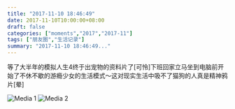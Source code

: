 ```yaml
---
title: "2017-11-10 18:46:49"
date: 2017-11-10T10:00:00+08:00
draft: false
categories: ["moments","2017","2017-11"]
tags: ["朋友圈","生活记录"]
summary: "2017-11-10 18:46:49..."
---
```


等了大半年的模拟人生4终于出宠物的资料片了[可怜]下班回家立马坐到电脑前开始了不休不歇的游瘾少女的生活模式～这对现实生活中吸不了猫狗的人真是精神鸦片[晕]

![Media 1](/Moments/photos/2017-11-10/201711101846490.jpg)
![Media 2](/Moments/photos/2017-11-10/201711101846491.jpg)

